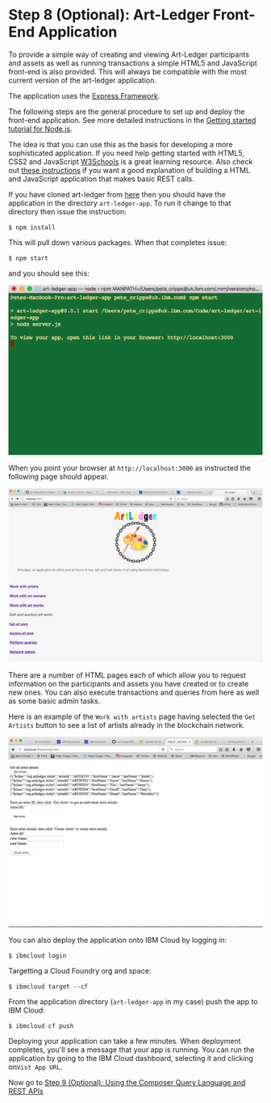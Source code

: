 # Step 8 (Optional): Art-Ledger Front-End Application
To provide a simple way of creating and viewing Art-Ledger participants and assets as well as running transactions a simple HTML5 and JavaScript front-end is also provided. This will always be compatible with the most current version of the art-ledger application.

The application uses the [Express Framework](https://expressjs.com).

The following steps are the general procedure to set up and deploy the front-end application. See more detailed instructions in the [Getting started tutorial for Node.js](https://console.bluemix.net/docs/runtimes/nodejs/getting-started.html#getting-started-with-node-js-on-bluemix).

The idea is that you can use this as the basis for developing a more sophisticated application. If you need help getting started with HTML5, CSS2 and JavaScript [W3Schools](https://www.w3schools.com/default.asp) is a great learning resource.
Also check out [these instructions](https://www.taniarascia.com/how-to-connect-to-an-api-with-javascript/) if you want a good explanation of building a HTML and JavaScript application that makes basic REST calls.

If you have cloned art-ledger from [here](https://github.com/petercrippsIBM/art-ledger) then you should have the application in the directory `art-ledger-app`. To run it change to that directory then issue the instruction:
```
$ npm install
```
This will pull down various packages. When that completes issue:
```
$ npm start
```
and you should see this:

![art-ledger-app01](../images/Art-Ledger%20App01.png "art-ledger-app01")

When you point your browser at `http://localhost:3000` as instructed the following page should appear.

![art-ledger-app02](../images/Art-Ledger%20App02.png "art-ledger-app02")

There are a number of HTML pages each of which allow you to request information on the participants and assets you have created or to create new ones. You can also execute transactions and queries from here as well as some basic admin tasks.

Here is an example of the `Work with artists` page having selected the `Get Artists` button to see a list of artists already in the blockchain network.

![art-ledger-app03](../images/Art-Ledger%20App03.png "art-ledger-app03")

You can also deploy the application onto IBM Cloud by logging in:
```
$ ibmcloud login
```
Targetting a Cloud Foundry org and space:
```
$ ibmcloud target --cf
```
From the application directory (`art-ledger-app` in my case) push the app to IBM Cloud:
```
$ ibmcloud cf push
```
Deploying your application can take a few minutes. When deployment completes, you'll see a message that your app is running. You can run the application by going to the IBM Cloud dashboard, selecting it and clicking on`Vist App URL`.

Now go to [Step 9 (Optional): Using the Composer Query Language and REST APIs](../docs/09%20Queries.md)
